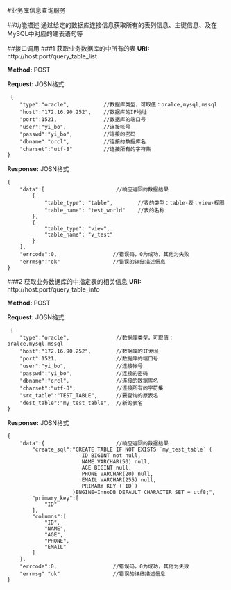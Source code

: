 #业务库信息查询服务

##功能描述
 通过给定的数据库连接信息获取所有的表列信息、主键信息、及在MySQL中对应的建表语句等
 
##接口调用
 ###1 获取业务数据库的中所有的表
 **URI:** http://host:port/query_table_list
 
 **Method:** POST
 
 **Request:** JOSN格式
```
 {
    "type":"oracle",           //数据库类型，可取值：oralce,mysql,mssql
    "host":"172.16.90.252",    //数据库的IP地址
    "port":1521,               //数据库的端口号
    "user":"yi_bo",            //连接帐号
    "passwd":"yi_bo",          //连接的密码
    "dbname":"orcl",           //连接的数据库名
    "charset":"utf-8"          //连接所有的字符集
}
```
 
 **Response:** JOSN格式
```
{
    "data":[                       //响应返回的数据结果
		{
			"table_type": "table",        //表的类型：table-表；view-视图
			"table_name": "test_world"    //表的名称
		},
		{
			"table_type": "view",
			"table_name": "v_test"
		}
    ],
    "errcode":0,                  //错误码，0为成功，其他为失败
    "errmsg":"ok"                 //错误的详细描述信息
}
```

 ###2 获取业务数据库的中指定表的相关信息
 **URI:** http://host:port/query_table_info
 
 **Method:** POST
 
 **Request:** JOSN格式
```
 {
    "type":"oracle",               //数据库类型，可取值：oralce,mysql,mssql
    "host":"172.16.90.252",        //数据库的IP地址
    "port":1521,                   //数据库的端口号
    "user":"yi_bo",                //连接帐号
    "passwd":"yi_bo",              //连接的密码
    "dbname":"orcl",               //连接的数据库名
    "charset":"utf-8",             //连接所有的字符集
    "src_table":"TEST_TABLE",      //要查询的原表名
    "dest_table":"my_test_table",  //新的表名
}
```
 
 **Response:** JOSN格式
```
{
    "data":{                       //响应返回的数据结果
        "create_sql":"CREATE TABLE IF NOT EXISTS `my_test_table` (
                        ID BIGINT not null,
                        NAME VARCHAR(50) null,
                        AGE BIGINT null,
                        PHONE VARCHAR(20) null,
                        EMAIL VARCHAR(255) null,
                        PRIMARY KEY (`ID`)
                     )ENGINE=InnoDB DEFAULT CHARACTER SET = utf8;",
        "primary_key":[
            "ID"
        ],
        "columns":[
            "ID",
            "NAME",
            "AGE",
            "PHONE",
            "EMAIL"
        ]
    },
    "errcode":0,                  //错误码，0为成功，其他为失败
    "errmsg":"ok"                 //错误的详细描述信息
}
```
